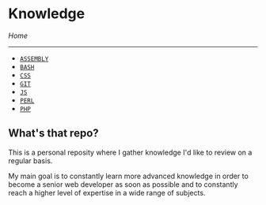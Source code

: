 # Knowledge

*Home*

---

- [`ASSEMBLY`](./ASSEMBLY/asm.md)
- [`BASH`](./BASH/bash.md)
- [`CSS`](./CSS/css.md)
- [`GIT`](./GIT/git.md) 
- [`JS`](./JS/js.md)
- [`PERL`](./PERL/perl.md)
- [`PHP`](./PHP/php.md) 

## What's that repo?

This is a personal reposity where I gather knowledge I'd like to review on a regular basis.

My main goal is to constantly learn more advanced knowledge in order to become a senior web developer as soon as possible and to constantly reach a higher level of expertise in a wide range of subjects.
